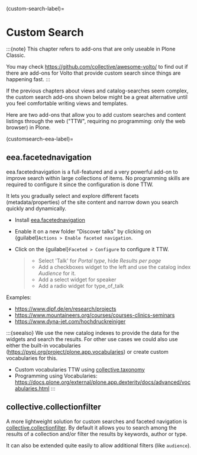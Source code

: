 (custom-search-label)=

# Custom Search

:::{note}
This chapter refers to add-ons that are only useable in Plone Classic.

You may check <https://github.com/collective/awesome-volto/> to find out if there are add-ons for Volto that provide custom search since things are happening fast.
:::

If the previous chapters about views and catalog-searches seem complex, the custom search add-ons shown below might be a great alternative until you feel comfortable writing views and templates.

Here are two add-ons that allow you to add custom searches and content listings through the web ("TTW", requiring no programming: only the web browser) in Plone.

(customsearch-eea-label)=

## eea.facetednavigation

eea.facetednavigation is a full-featured and a very powerful add-on to improve search within large collections of items.
No programming skills are required to configure it since the configuration is done TTW.

It lets you gradually select and explore different facets (metadata/properties) of the site content and narrow down you search quickly
and dynamically.

- Install [eea.facetednavigation](https://pypi.org/project/eea.facetednavigation/)

- Enable it on a new folder "Discover talks" by clicking on {guilabel}`Actions > Enable faceted navigation`.

- Click on the {guilabel}`Faceted > Configure` to configure it TTW.

  > - Select 'Talk' for *Portal type*, hide *Results per page*
  > - Add a checkboxes widget to the left and use the catalog index *Audience* for it.
  > - Add a select widget for speaker
  > - Add a radio widget for type_of_talk

Examples:

- <https://www.dipf.de/en/research/projects>
- <https://www.mountaineers.org/courses/courses-clinics-seminars>
- <https://www.dyna-jet.com/hochdruckreiniger>

:::{seealso}
We use the new catalog indexes to provide the data for the widgets and search the results.
For other use cases we could also use either the built-in vocabularies (<https://pypi.org/project/plone.app.vocabularies>) or create custom vocabularies for this.

- Custom vocabularies TTW using [collective.taxonomy](https://pypi.org/project/collective.taxonomy)
- Programming using Vocabularies: <https://docs.plone.org/external/plone.app.dexterity/docs/advanced/vocabularies.html>
:::

## collective.collectionfilter

A more lightweight solution for custom searches and faceted navigation is [collective.collectionfilter](https://pypi.org/project/collective.collectionfilter).
By default it allows you to search among the results of a collection and/or filter the results by keywords, author or type.

It can also be extended quite easily to allow additional filters (like `audience`).

